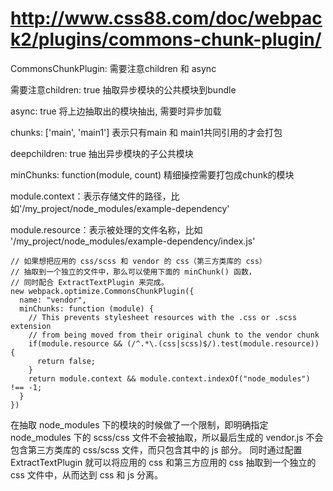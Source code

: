 # http://www.css88.com/doc/webpack2/plugins/commons-chunk-plugin/

CommonsChunkPlugin: 需要注意children 和 async

需要注意children: true 抽取异步模块的公共模块到bundle

async: true 将上边抽取出的模块抽出, 需要时异步加载

chunks: ['main', 'main1'] 表示只有main 和 main1共同引用的才会打包

deepchildren: true 抽出异步模块的子公共模块

minChunks: function(module, count) 精细操控需要打包成chunk的模块

module.context：表示存储文件的路径，比如'/my_project/node_modules/example-dependency'

module.resource：表示被处理的文件名称，比如 '/my_project/node_modules/example-dependency/index.js'

```
// 如果想把应用的 css/scss 和 vendor 的 css（第三方类库的 css）
// 抽取到一个独立的文件中，那么可以使用下面的 minChunk() 函数，
// 同时配合 ExtractTextPlugin 来完成。
new webpack.optimize.CommonsChunkPlugin({
  name: "vendor",
  minChunks: function (module) {
    // This prevents stylesheet resources with the .css or .scss extension
    // from being moved from their original chunk to the vendor chunk
    if(module.resource && (/^.*\.(css|scss)$/).test(module.resource)) {
      return false;
    }
    return module.context && module.context.indexOf("node_modules") !== -1;
  }
})
```

在抽取 node_modules 下的模块的时候做了一个限制，即明确指定 node_modules 下的 scss/css 文件不会被抽取，所以最后生成的 vendor.js 不会包含第三方类库的 css/scss 文件，而只包含其中的 js 部分。 同时通过配置 ExtractTextPlugin 就可以将应用的 css 和第三方应用的 css 抽取到一个独立的 css 文件中，从而达到 css 和 js 分离。